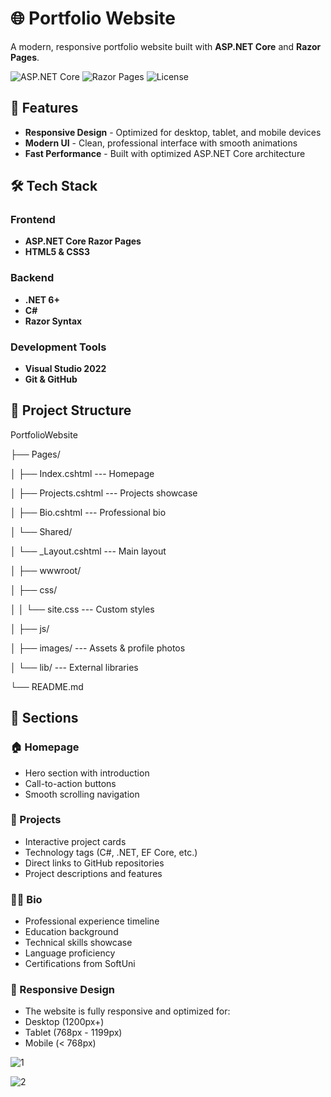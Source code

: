 # 🌐 Portfolio Website

A modern, responsive portfolio website built with **ASP.NET Core** and **Razor Pages**.

![ASP.NET Core](https://img.shields.io/badge/ASP.NET_Core-6.0%2B-512BD4?logo=dotnet)
![Razor Pages](https://img.shields.io/badge/Razor_Pages-C%23%20%7C%20HTML%20%7C%20CSS-512BD4)
![License](https://img.shields.io/badge/License-MIT-green)

## 🚀 Features

- **Responsive Design** - Optimized for desktop, tablet, and mobile devices
- **Modern UI** - Clean, professional interface with smooth animations
- **Fast Performance** - Built with optimized ASP.NET Core architecture

## 🛠️ Tech Stack

### Frontend
- **ASP.NET Core Razor Pages**
- **HTML5 & CSS3**

### Backend
- **.NET 6+**
- **C#** 
- **Razor Syntax**

### Development Tools
- **Visual Studio 2022**
- **Git & GitHub**

## 📁 Project Structure

PortfolioWebsite

├── Pages/

│ ├── Index.cshtml --- Homepage

│ ├── Projects.cshtml --- Projects showcase

│ ├── Bio.cshtml --- Professional bio

│ └── Shared/

│ └── _Layout.cshtml --- Main layout

│ ├── wwwroot/

│ ├── css/

│ │ └── site.css --- Custom styles

│ ├── js/

│ ├── images/ --- Assets & profile photos

│ └── lib/ --- External libraries

└── README.md




## 🎯 Sections

### 🏠 Homepage
- Hero section with introduction
- Call-to-action buttons
- Smooth scrolling navigation

### 💼 Projects
- Interactive project cards
- Technology tags (C#, .NET, EF Core, etc.)
- Direct links to GitHub repositories
- Project descriptions and features

### 👨‍💻 Bio
- Professional experience timeline
- Education background
- Technical skills showcase
- Language proficiency
- Certifications from SoftUni

### 📱 Responsive Design
- The website is fully responsive and optimized for:
- Desktop (1200px+)
- Tablet (768px - 1199px)
- Mobile (< 768px)


![1](https://github.com/user-attachments/assets/9bb847cf-0463-44ee-95c2-8d03e82749ea)

![2](https://github.com/user-attachments/assets/aeb27f1d-fdf3-40ee-b394-223f921de119)

